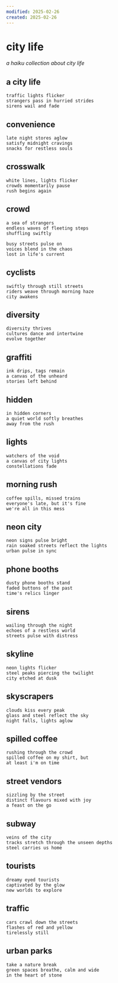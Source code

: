 ```yaml
---
modified: 2025-02-26
created: 2025-02-26
---
```

# city life

_a haiku collection about city life_

## a city life

```
traffic lights flicker
strangers pass in hurried strides
sirens wail and fade
```

## convenience

```
late night stores aglow
satisfy midnight cravings
snacks for restless souls
```

## crosswalk

```
white lines, lights flicker
crowds momentarily pause
rush begins again
```

## crowd

```
a sea of strangers
endless waves of fleeting steps
shuffling swiftly

busy streets pulse on
voices blend in the chaos
lost in life's current
```

## cyclists

```
swiftly through still streets
riders weave through morning haze
city awakens
```

## diversity

```
diversity thrives
cultures dance and intertwine
evolve together
```

## graffiti

```
ink drips, tags remain
a canvas of the unheard
stories left behind
```

## hidden

```
in hidden corners
a quiet world softly breathes
away from the rush
```

## lights

```
watchers of the void
a canvas of city lights
constellations fade
```

## morning rush

```
coffee spills, missed trains
everyone's late, but it's fine
we're all in this mess
```

## neon city

```
neon signs pulse bright
rain soaked streets reflect the lights
urban pulse in sync
```

## phone booths

```
dusty phone booths stand
faded buttons of the past
time's relics linger
```

## sirens

```
wailing through the night
echoes of a restless world
streets pulse with distress
```

## skyline

```
neon lights flicker
steel peaks piercing the twilight
city etched at dusk
```

## skyscrapers

```
clouds kiss every peak
glass and steel reflect the sky
night falls, lights aglow
```

## spilled coffee

```
rushing through the crowd
spilled coffee on my shirt, but
at least i'm on time
```

## street vendors

```
sizzling by the street
distinct flavours mixed with joy
a feast on the go
```

## subway

```
veins of the city
tracks stretch through the unseen depths
steel carries us home
```

## tourists

```
dreamy eyed tourists
captivated by the glow
new worlds to explore
```

## traffic

```
cars crawl down the streets
flashes of red and yellow
tirelessly still
```

## urban parks

```
take a nature break
green spaces breathe, calm and wide
in the heart of stone
```
